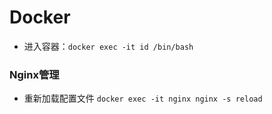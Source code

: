 # Docker

- 进入容器：`docker exec -it id /bin/bash`

### Nginx管理

- 重新加载配置文件 `docker exec -it nginx nginx -s reload`